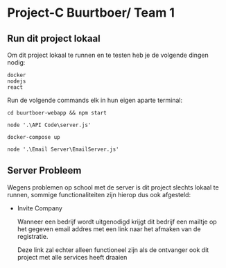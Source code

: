 # Project-C Buurtboer/ Team 1


## Run dit project lokaal

Om dit project lokaal te runnen en te testen heb je de volgende dingen nodig:

    docker
    nodejs
    react


Run de volgende commands elk in hun eigen aparte terminal:

    cd buurtboer-webapp && npm start

    node '.\API Code\server.js'

    docker-compose up

    node '.\Email Server\EmailServer.js'


## Server Probleem

Wegens problemen op school met de server is dit project slechts lokaal te runnen,
sommige functionaliteiten zijn hierop dus ook afgesteld:

- Invite Company

    Wanneer een bedrijf wordt uitgenodigd krijgt dit bedrijf een mailtje op het gegeven email addres
    met een link naar het afmaken van de registratie.

    Deze link zal echter alleen functioneel zijn als de ontvanger ook dit project met alle services heeft draaien


